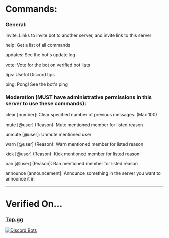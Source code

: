 # Commands:

### General:

   invite: Links to invite bot to another server, and invite link to this server
        
   help: Get a list of all commands
      
   updates: See the bot's update log

   vote: Vote for the bot on verified bot lists

   tips: Useful Discord tips

   ping: Pong! See the bot's ping

### Moderation (MUST have administrative permissions in this server to use these commands):

   clear \[number]: Clear specified number of previous messages. (Max 100)

   mute \[@user] (Reason): Mute mentioned member for listed reason

   unmute \[@user]: Unmute mentioned user

   warn \[@user] (Reason): Warn mentioned member for listed reason

   kick \[@user] (Reason): Kick mentioned member for listed reason

   ban \[@user] (Reason): Ban mentioned member for listed reason

   announce \[announcement]: Announce something in the server you want to announce it in
        
-----

# Verified On...

   ### [Top.gg](https://top.gg/bot/635977560492081162/)
   
   [![Discord Bots](https://top.gg/api/widget/635977560492081162.svg)](https://top.gg/bot/635977560492081162)
